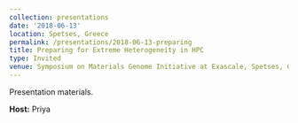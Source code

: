 ```yaml
---
collection: presentations
date: '2018-06-13'
location: Spetses, Greece
permalink: /presentations/2018-06-13-preparing
title: Preparing for Extreme Heterogeneity in HPC
type: Invited
venue: Symposium on Materials Genome Initiative at Exascale, Spetses, Greece
---
```


Presentation materials.


**Host:** Priya